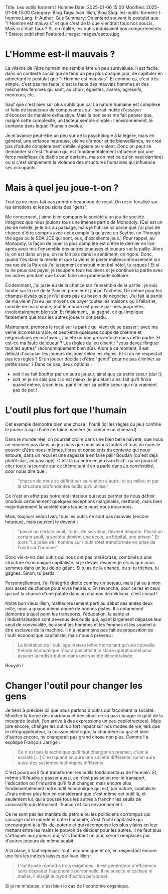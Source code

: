 Title: Les outils forment l'Homme
Date: 2025-01-06 15:00
Modified: 2025-01-06 15:00
Category: Blog
Tags: Ivan Illich, Blog
Slug: les-outils-forment-l-homme
Lang: fr
Author: Gus
Summary: On entend souvent le postulat que "l'Homme est mauvais" et que c'est de là que viendrait tous nos soucis. Mais si c'était faux ? Si, en réalité, les outils induisaient nos comportements ?
Status: published
Featured_image: images/cactus.jpg

# L'Homme est-il mauvais ?

La vilainie de l'être humain me semble être un peu surévaluée.
Il est facile, dans un contexte social qui se tend un peu plus chaque jour, de capituler en admettant le postulat que "l'Homme est mauvais".
Et comme ça, c'est très simple, c'est pas ma faute, c'est la faute des mauvais hommes et des méchantes femmes qui sont, au choix, égoïstes, avares, agressifs, menteurs, etc.

Sauf que c'est bien sûr plus subtil que ça.
La nature humaine est complexe et faite de beaucoup de composantes qu'il serait inutile d'essayer d'énoncer de manière exhaustive.
Mais le bon sens me fait penser que, malgré cette complexité, un facteur semble simple : l'environnement, le contexte dans lequel l'humain évolue.

Je m'avance peut-être un peu sur de la psychologie à la légère, mais en général, une enfance heureuse, pleine d'amour et de bienveillance, ne créé pas d'adulte complètement débile, égoïste ou violent.
Donc on peut se demander si c'est l'humain qui est fondamentalement influencé par une force maléfique (le diable pour certains, mais on met ce qu'on veut derrière) ou si c'est simplement la violence des structures humaines qui influence ses occupants.

# Mais à quel jeu joue-t-on ?

Tout ça ne nous fait pas prendre beaucoup de recul.
On reste focalisé sur les émotions et les pulsions des "gens".

Me concernant, j'aime bien comparer la société à un jeu de société.
Imaginez que nous jouions tous une imense partie de Monopoly.
(Qui est un jeu de merde, je le dis au passage, mais je l'utilise ici parce que j'ai plus de chance d'être compris avec cet exemple là qu'avec un Scythe, un Through the ages ou le SDA JCE qui sont, eux, d'excellents jeux.)
Pour rappel, au Monopoly, la façon de jouer la plus complète est d'être le dernier en lice après avoir mis l'ensemble des autres joueuses et joueurs sur la paille.
Alors là, on est dans un jeu, on ne fait pas dans le sentiment, on rigole.
Donc, quand t'es dans la merde et que tu viens te poser malencontreusement sur ma rue de la Paix où j'ai justement construit mon bel hôtel, tu raques !
Et si tu ne peux pas payer, je récupère tous tes biens et je continue la partie avec les autres pendant que tu vas faire une promenade solitaire.

Évidemment, j'ai juste eu de la chance sur l'ensemble de la partie : je suis tombé sur la rue de la Paix en premier et j'ai pu l'acheter.
De même pour les champs-élysés que je n'ai alors pas eu besoin de négocier.
J'ai fait la partie de ma vie et j'ai eu les moyens de payer toutes les maisons qu'il fallait et, comble de ma chance, tout le monde est passé par mes propriétés, involontairement bien sûr.
Et finalement, j'ai gagné, ce qui implique fatalement que tous les autres joueurs ont perdu.

Maintenant, prenons le recul sur la partie qui vient de se passer : avec ma veine incomensurable, et peut-être quelques coups de chienne et négociations en ma faveur, j'ai été un bon gros enfoiré dans cette partie.
Et est-ce ma faute de joueur ?
Les règles du jeu disent : "vous devez flinguer tout les autres" (économiquement bien sûr).
Alors à ce moment, il est délicat d'accuser les joueurs de jouer selon les règles.
Et si on ne respectait pas les règles ? Si un joueur décidait d'être "gentil" pour ne pas éliminer sa petite soeur ?
Dans ce cas, deux options :

* soit il se fait bouffer par un autre joueur, ainsi que ça petite soeur (dur !);
* soit, et je ne sais pas si c'est mieux, le jeu étant ainsi fait qu'il finira quand même, à son insu, par éliminer sa petite soeur qui n'a vraiment pas de pot !

# L'outil plus fort que l'humain

Cet exemple démontre bien une chose : l'outil (ici les règles du jeu) confine le joueur à agir d'une certaine manière (ici comme un chienard).

Dans le monde réel, on pourrait croire dans une bien belle naïveté, que nous ne sommes pas dans un jeu mais que nous avons toutes et tous en nous le pouvoir d'être nous-mêmes, libres et conscients du contexte qui nous entoure, dans un recul et une sagesse à en faire pâlir Boudah (qu'est déjà plutôt clair, au passage).
C'est là qu'entre en jeu Ivan Illich, qu'on pourrait citer toute la journée sur ce thème tant il en a parlé dans *La convivialité*, pour nous dire que :
> "chacun de nous se définit par sa relation à autrui et au milieu et par la structure profonde des outils qu'il utilise."

Ce n'est en effet pas notre moi intérieur qui nous permet de nous définir (modulo certainement quelques exceptions marginales, mettons), mais bien majoritairement la société dans laquelle nous nous incarnons.

Mais, toujours selon Ivan, tous les outils ne sont pas mauvais (encore heureux), mais peuvent le devenir :
> "passé un certain seuil, l'outil, de serviteur, devient despote. Passé un certain seuil, la société devient une école, un hôpital, une prison." Et alors "La prise de l'homme sur l'outil s'est transformée en prise de l'outil sur l'homme".

Donc vis-à-vis des outils qui nous ont pas mal écrasé, combinés à une structure économique capitaliste, si je devais résumer je dirais que nous sommes dans un jeu de dé géant.
Si tu as  de la chance, ou si tu triches, tu gagnes.
Sinon, tu perds.

Personnellement, j'ai l'intégrité droite comme un poteau, mais j'ai eu à mon avis assez de chance pour vivre heureux.
En revanche, pour celles et ceux qui ont la chance d'une patate dans un champs de mildioux, c'est chaud !

Notre bon vieux Illich, malheureusement parti au début des anées deux mille, nous a quand même donné de bonnes pistes.
Il a notamment démontré à quel point les transports, l'éducation, la santé et l'industrialisation sont devenus des outils qui, ayant largement dépassé leur seuil de convivialité, écrasent les hommes et les femmes et les soumet à être esclaves de la machine.
Il n'a néanmoins pas fait de proposition de l'outil économique capitaliste, mais nous a prévenu :
> La limitation de l'outillage restera lettre morte tant qu'une nouvelle théorie économique n'aura pas atteint le stade opérationnel pour assurer la redistribution dans une société décentralisée.

Bouyah !

# Changer l'outil pour changer les gens

Je tiens à préciser ici que nous parlons d'outils qui façonnent la société.
Modifier la forme des marteaux et des clous ne va pas changer le goût de la moutarde (oulah, j'en arrive à des expressions un peu capilotractées).
Mais pire encore, changer les outils à fort impact sur nos modes de vie, tels que le réfrigogidérateur, la cuisson électrique, la chaudière au gaz et bien d'autres encore, ne changerait pas grand chose non plus.
Comme l'a expliqué François Jarrige :
> Ce n'est pas la technique qu'il faut changer en premier, c'est la société [...] C'est quand on aura une société différente, qu'on aura aussi des systèmes techniques différents.

C'est pourquoi il faut transformer les outils fondamentaux de l'humain.
Et, même s'il faudra y passer aussi, ce n'est pas selon moi le transport, l'éducation ou l'industrie qu'il faut changer, mais encore plus fondamentalement notre outil économique qui est, par nature, capitaliste.
J'irais même plus loin en considérant que c'est même cet outil là, et seulement lui, qui a poussé tous les autres à franchir les seuils de convivalité qui détruisent l'humain et son environnement.

Ce ne sont pas les maniats du pétrole ou les politiciens corrompus qui saccage notre monde et notre humanité, c'est l'outil capitaliste qui encouragent à la fils-de-puterie et qui récompense les plus vilains en leur mettant entre les mains le pouvoir de décider pour les autres.
Il ne faut plus s'attaquer aux joueurs qui, s'ils tombent un jour, seront remplacés par d'autres joueurs du même acabit.

A la place, il faut repenser l'outil économique et ce, en respectant encore une fois les indices laissés par Ivan Illich :
> L'outil juste répond à trois exigences : il est générateur d'efficience sans dégrader l'autonomie personnelle, il ne suscite ni esclave ni maître, il élargit le rayon d'action personnel.

Si je ne m'abuse, c'est bien le cas de l'économie organique.

